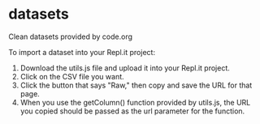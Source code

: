 # datasets
Clean datasets provided by code.org

To import a dataset into your Repl.it project:
1. Download the utils.js file and upload it into your Repl.it project.
2. Click on the CSV file you want.
3. Click the button that says "Raw," then copy and save the URL for that page.
4. When you use the getColumn() function provided by utils.js, the URL you copied should be passed as the url parameter for the function.
